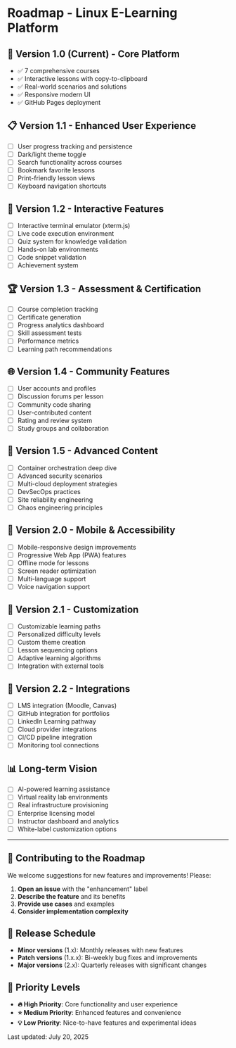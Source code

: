 # Roadmap - Linux E-Learning Platform

## 🚀 Version 1.0 (Current) - Core Platform
- ✅ 7 comprehensive courses
- ✅ Interactive lessons with copy-to-clipboard
- ✅ Real-world scenarios and solutions
- ✅ Responsive modern UI
- ✅ GitHub Pages deployment

## 📋 Version 1.1 - Enhanced User Experience
- [ ] User progress tracking and persistence
- [ ] Dark/light theme toggle
- [ ] Search functionality across courses
- [ ] Bookmark favorite lessons
- [ ] Print-friendly lesson views
- [ ] Keyboard navigation shortcuts

## 🎯 Version 1.2 - Interactive Features
- [ ] Interactive terminal emulator (xterm.js)
- [ ] Live code execution environment
- [ ] Quiz system for knowledge validation
- [ ] Hands-on lab environments
- [ ] Code snippet validation
- [ ] Achievement system

## 🏆 Version 1.3 - Assessment & Certification
- [ ] Course completion tracking
- [ ] Certificate generation
- [ ] Progress analytics dashboard
- [ ] Skill assessment tests
- [ ] Performance metrics
- [ ] Learning path recommendations

## 🌐 Version 1.4 - Community Features
- [ ] User accounts and profiles
- [ ] Discussion forums per lesson
- [ ] Community code sharing
- [ ] User-contributed content
- [ ] Rating and review system
- [ ] Study groups and collaboration

## 🔧 Version 1.5 - Advanced Content
- [ ] Container orchestration deep dive
- [ ] Advanced security scenarios
- [ ] Multi-cloud deployment strategies
- [ ] DevSecOps practices
- [ ] Site reliability engineering
- [ ] Chaos engineering principles

## 📱 Version 2.0 - Mobile & Accessibility
- [ ] Mobile-responsive design improvements
- [ ] Progressive Web App (PWA) features
- [ ] Offline mode for lessons
- [ ] Screen reader optimization
- [ ] Multi-language support
- [ ] Voice navigation support

## 🎨 Version 2.1 - Customization
- [ ] Customizable learning paths
- [ ] Personalized difficulty levels
- [ ] Custom theme creation
- [ ] Lesson sequencing options
- [ ] Adaptive learning algorithms
- [ ] Integration with external tools

## 🔗 Version 2.2 - Integrations
- [ ] LMS integration (Moodle, Canvas)
- [ ] GitHub integration for portfolios
- [ ] LinkedIn Learning pathway
- [ ] Cloud provider integrations
- [ ] CI/CD pipeline integration
- [ ] Monitoring tool connections

## 📊 Long-term Vision
- [ ] AI-powered learning assistance
- [ ] Virtual reality lab environments
- [ ] Real infrastructure provisioning
- [ ] Enterprise licensing model
- [ ] Instructor dashboard and analytics
- [ ] White-label customization options

---

## 🤝 Contributing to the Roadmap

We welcome suggestions for new features and improvements! Please:

1. **Open an issue** with the "enhancement" label
2. **Describe the feature** and its benefits
3. **Provide use cases** and examples
4. **Consider implementation complexity**

## 📅 Release Schedule

- **Minor versions** (1.x): Monthly releases with new features
- **Patch versions** (1.x.x): Bi-weekly bug fixes and improvements
- **Major versions** (2.x): Quarterly releases with significant changes

## 🎯 Priority Levels

- **🔥 High Priority**: Core functionality and user experience
- **⭐ Medium Priority**: Enhanced features and convenience
- **💡 Low Priority**: Nice-to-have features and experimental ideas

Last updated: July 20, 2025
